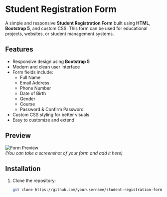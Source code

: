 # Student Registration Form

A simple and responsive **Student Registration Form** built using **HTML**, **Bootstrap 5**, and custom CSS. This form can be used for educational projects, websites, or student management systems.

## Features

- Responsive design using **Bootstrap 5**
- Modern and clean user interface
- Form fields include:
  - Full Name
  - Email Address
  - Phone Number
  - Date of Birth
  - Gender
  - Course
  - Password & Confirm Password
- Custom CSS styling for better visuals
- Easy to customize and extend

## Preview

![Form Preview](screenshot.png)  
*(You can take a screenshot of your form and add it here)*

## Installation

1. Clone the repository:
   ```bash
   git clone https://github.com/yourusername/student-registration-form.git



